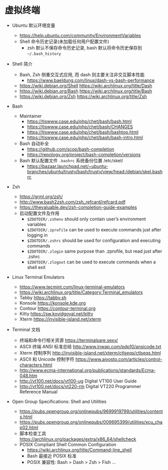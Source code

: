# 虚拟终端

- Ubuntu 默认环境变量
  * https://help.ubuntu.com/community/EnvironmentVariables
  * Shell 命令历史记录(未加载任何用户配置文件)
    - zsh 默认不保存命令历史记录, bash 默认将命令历史保存到 `~/.bash_history`

- Shell 简介
  * Bash, Zsh 侧重交互式应用, 而 dash 则主要关注非交互脚本性能
    - https://www.baeldung.com/linux/dash-vs-bash-performance
  * https://wiki.debian.org/Shell     https://wiki.archlinux.org/title/Dash
  * https://wiki.debian.org/Bash      https://wiki.archlinux.org/title/Bash
  * https://wiki.debian.org/Zsh       https://wiki.archlinux.org/title/Zsh

- Bash
  * Maintainer
    - https://tiswww.case.edu/php/chet/bash/bash.html
    - https://tiswww.case.edu/php/chet/bash/CHANGES
    - https://tiswww.case.edu/php/chet/bash/bashtop.html
    - https://tiswww.case.edu/php/chet/bash/bash-intro.html
  * Bash 自动补全
    - https://github.com/scop/bash-completion
    - https://repology.org/project/bash-completion/versions
  * Bash 默认配置文件 `.bashrc` 系统备份位置 /etc/skel/
    - https://bazaar.launchpad.net/~ubuntu-branches/ubuntu/trusty/bash/trusty/view/head:/debian/skel.bashrc

- Zsh
  * https://grml.org/zsh/
  * http://www.bash2zsh.com/zsh_refcard/refcard.pdf
  * https://thevaluable.dev/zsh-completion-guide-examples
  * 启动配置文件及作用
    - `$ZDOTDIR/.zshenv`    should only contain user’s environment variables
    - `$ZDOTDIR/.zprofile`  can be used to execute commands just after logging in
    - `$ZDOTDIR/.zshrc`     should be used for configuration and executing commands
    - `$ZDOTDIR/.zlogin`    same purpose than .zprofile, but read just after .zshrc
    - `$ZDOTDIR/.zlogout`   can be used to execute commands when a shell exit

- Linux Terminal Emulators
  * https://www.tecmint.com/linux-terminal-emulators
  * https://wiki.archlinux.org/title/Category:Terminal_emulators
  * Tabby      https://tabby.sh
  * Konsole    https://konsole.kde.org
  * Contour    https://contour-terminal.org
  * Kitty      https://sw.kovidgoyal.net/kitty
  * Xterm      https://invisible-island.net/xterm

- Terminal 文档
  * 终端和命令行相关资源      https://terminalsare.sexy/
  * ASCII 终端 ANSI 标准总结  http://www.inwap.com/pdp10/ansicode.txt
  * Xterm 控制序列            http://invisible-island.net/xterm/ctlseqs/ctlseqs.html
  * ASCII 和 Unicode 控制字符 https://www.aivosto.com/articles/control-characters.html
  * http://www.ecma-international.org/publications/standards/Ecma-048.htm
  * http://vt100.net/docs/vt100-ug    Digital VT100 User Guide
  * http://vt100.net/docs/vt220-rm    Digital VT220 Programmer Reference Manual

- Open Group Specifications: Shell and Utilities
  * https://pubs.opengroup.org/onlinepubs/9699919799/utilities/contents.html
  * https://pubs.opengroup.org/onlinepubs/009695399/utilities/xcu_chap02.html
  * 脚本检查工具 https://archlinux.org/packages/extra/x86_64/shellcheck
  * POSIX Compliant Shell Common Configuration
    - https://wiki.archlinux.org/title/Command-line_shell
    - Bash 最接近 POSIX 标准
    - POSIX 兼容性: Bash > Dash > Zsh > Fish ...
